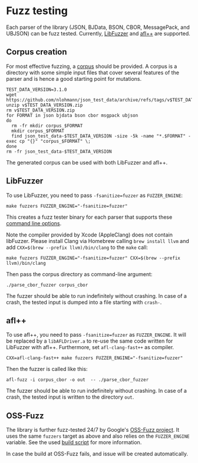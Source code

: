 # Fuzz testing

Each parser of the library (JSON, BJData, BSON, CBOR, MessagePack, and UBJSON) can be fuzz tested. Currently,
[LibFuzzer](https://llvm.org/docs/LibFuzzer.html) and [afl++](https://github.com/AFLplusplus/AFLplusplus) are supported.

## Corpus creation

For most effective fuzzing, a [corpus](https://llvm.org/docs/LibFuzzer.html#corpus) should be provided. A corpus is a
directory with some simple  input files that cover several features of the parser and is hence a good starting point
for mutations.

```shell
TEST_DATA_VERSION=3.1.0
wget https://github.com/nlohmann/json_test_data/archive/refs/tags/v$TEST_DATA_VERSION.zip
unzip v$TEST_DATA_VERSION.zip
rm v$TEST_DATA_VERSION.zip
for FORMAT in json bjdata bson cbor msgpack ubjson
do
  rm -fr mkdir corpus_$FORMAT
  mkdir corpus_$FORMAT
  find json_test_data-$TEST_DATA_VERSION -size -5k -name "*.$FORMAT" -exec cp "{}" "corpus_$FORMAT" \;
done
rm -fr json_test_data-$TEST_DATA_VERSION
```

The generated corpus can be used with both LibFuzzer and afl++.

## LibFuzzer

To use LibFuzzer, you need to pass `-fsanitize=fuzzer` as `FUZZER_ENGINE`:

```shell
make fuzzers FUZZER_ENGINE="-fsanitize=fuzzer"
```

This creates a fuzz tester binary for each parser that supports these
[command line options](https://llvm.org/docs/LibFuzzer.html#options).

Note the compiler provided by Xcode (AppleClang) does not contain libFuzzer. Please install Clang via Homebrew calling
`brew install llvm` and add `CXX=$(brew --prefix llvm)/bin/clang` to the `make` call:

```shell
make fuzzers FUZZER_ENGINE="-fsanitize=fuzzer" CXX=$(brew --prefix llvm)/bin/clang
```

Then pass the corpus directory as command-line argument:

```shell
./parse_cbor_fuzzer corpus_cbor
```

The fuzzer should be able to run indefinitely without crashing. In case of a crash, the tested input is dumped into
a file starting with `crash-`.

## afl++

To use afl++, you need to pass `-fsanitize=fuzzer` as `FUZZER_ENGINE`. It will be replaced by a `libAFLDriver.a` to
re-use the same code written for LibFuzzer with afl++. Furthermore, set `afl-clang-fast++` as compiler.

```shell
CXX=afl-clang-fast++ make fuzzers FUZZER_ENGINE="-fsanitize=fuzzer" 
```

Then the fuzzer is called like this:

```shell
afl-fuzz -i corpus_cbor -o out  -- ./parse_cbor_fuzzer 
```

The fuzzer should be able to run indefinitely without crashing. In case of a crash, the tested input is written to the
directory `out`.

## OSS-Fuzz

The library is further fuzz-tested 24/7 by Google's [OSS-Fuzz project](https://github.com/google/oss-fuzz). It uses
the same `fuzzers` target as above and also relies on the `FUZZER_ENGINE` variable. See the used
[build script](https://github.com/google/oss-fuzz/blob/master/projects/json/build.sh) for more information.

In case the build at OSS-Fuzz fails, and issue will be created automatically.
